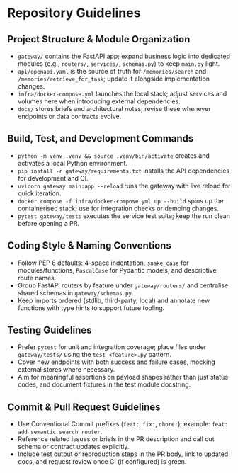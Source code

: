 # Repository Guidelines

## Project Structure & Module Organization
- `gateway/` contains the FastAPI app; expand business logic into dedicated modules (e.g., `routers/`, `services/`, `schemas.py`) to keep `main.py` light.
- `api/openapi.yaml` is the source of truth for `/memories/search` and `/memories/retrieve_for_task`; update it alongside implementation changes.
- `infra/docker-compose.yml` launches the local stack; adjust services and volumes here when introducing external dependencies.
- `docs/` stores briefs and architectural notes; revise these whenever endpoints or data contracts evolve.

## Build, Test, and Development Commands
- `python -m venv .venv && source .venv/bin/activate` creates and activates a local Python environment.
- `pip install -r gateway/requirements.txt` installs the API dependencies for development and CI.
- `uvicorn gateway.main:app --reload` runs the gateway with live reload for quick iteration.
- `docker compose -f infra/docker-compose.yml up --build` spins up the containerised stack; use for integration checks or demoing changes.
- `pytest gateway/tests` executes the service test suite; keep the run clean before opening a PR.

## Coding Style & Naming Conventions
- Follow PEP 8 defaults: 4-space indentation, `snake_case` for modules/functions, `PascalCase` for Pydantic models, and descriptive route names.
- Group FastAPI routers by feature under `gateway/routers/` and centralise shared schemas in `gateway/schemas.py`.
- Keep imports ordered (stdlib, third-party, local) and annotate new functions with type hints to support future tooling.

## Testing Guidelines
- Prefer `pytest` for unit and integration coverage; place files under `gateway/tests/` using the `test_<feature>.py` pattern.
- Cover new endpoints with both success and failure cases, mocking external stores where necessary.
- Aim for meaningful assertions on payload shapes rather than just status codes, and document fixtures in the test module docstring.

## Commit & Pull Request Guidelines
- Use Conventional Commit prefixes (`feat:`, `fix:`, `chore:`); example: `feat: add semantic search router`.
- Reference related issues or briefs in the PR description and call out schema or contract updates explicitly.
- Include test output or reproduction steps in the PR body, link to updated docs, and request review once CI (if configured) is green.
